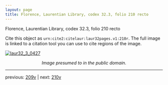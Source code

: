 ```yaml
---
layout: page
title: Florence, Laurentian Library, codex 32.3, folio 210 recto
---
```


Florence, Laurentian Library, codex 32.3, folio 210 recto

Cite this object as `urn:cite2:citelaur:laur32pages.v1:210r`.  The full image is linked to a citation tool you can use to cite regions of the image.

[![laur32_3_0427](http://www.homermultitext.org/iipsrv?IIIF=/project/homer/pyramidal/deepzoom/citelaur/laur32imgs/v1/laur32_3_0427.tif/full/800,/0/default.jpg)](http://www.homermultitext.org/ict2/?urn=urn:cite2:citelaur:laur32imgs.v1:laur32_3_0427) 

<p style="text-align: center; font-style: italic;">Image presumed to in the public domain.</p>

---

previous: [209v](../209v/) | next: [210v](../210v/)